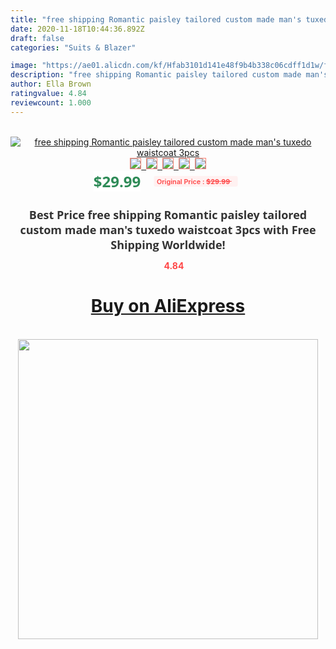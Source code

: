 ```yaml
---
title: "free shipping Romantic paisley tailored custom made man's tuxedo waistcoat  3pcs"
date: 2020-11-18T10:44:36.892Z
draft: false
categories: "Suits & Blazer"

image: "https://ae01.alicdn.com/kf/Hfab3101d141e48f9b4b338c06cdff1d1w/free-shipping-Romantic-paisley-tailored-custom-made-man-s-tuxedo-waistcoat-3pcs.jpg"
description: "free shipping Romantic paisley tailored custom made man's tuxedo waistcoat  3pcs"
author: Ella Brown
ratingvalue: 4.84
reviewcount: 1.000
---
```

<br>
<div style="text-align: center;">
<a href="https://s.click.aliexpress.com/e/_AZbT9L" target="_blank" rel="nofollow noopener noreferrer"><img alt="free shipping Romantic paisley tailored custom made man's tuxedo waistcoat  3pcs" class="magnifier-image" src="https://ae01.alicdn.com/kf/Hfab3101d141e48f9b4b338c06cdff1d1w/free-shipping-Romantic-paisley-tailored-custom-made-man-s-tuxedo-waistcoat-3pcs.jpg_640x640.jpg">
<br>
<img style="border:1px solid salmon" src="https://ae01.alicdn.com/kf/Hfab3101d141e48f9b4b338c06cdff1d1w/free-shipping-Romantic-paisley-tailored-custom-made-man-s-tuxedo-waistcoat-3pcs.jpg_120x120.jpg">&nbsp;&nbsp;<img style="border:1px solid salmon" src="_120x120.jpg">&nbsp;&nbsp;<img style="border:1px solid salmon" src="_120x120.jpg">&nbsp;&nbsp;<img style="border:1px solid salmon" src="_120x120.jpg">&nbsp;&nbsp;<img style="border:1px solid salmon" src="_120x120.jpg"></a></div><br0>
<div style="text-align: center;"><span style="background-color: white; border: 0px; box-sizing: border-box; color: seagreen; display: inline-block; font-family: &quot;open sans&quot; , &quot;arial&quot; , &quot;helvetica&quot; , sans-serif , &quot;heiti&quot;; font-size: 24px; font-stretch: inherit; font-weight: 700; line-height: inherit; margin: 0px 10px 0px 0px; padding: 0px; vertical-align: middle;">$29.99 </span>
<span style="background: rgb(255 , 241 , 241); border-radius: 3px; border: 0px; box-sizing: border-box; color: #ff4747; display: inline-block; font-family: inherit; font-size: 12px; font-stretch: inherit; font-style: inherit; font-variant: inherit; font-weight: 600; line-height: inherit; margin: 0px; padding: 2px 5px; transform: scale(0.9); vertical-align: middle;">Original Price : <b style="text-decoration: line-through;">$29.99 </b> &nbsp;&nbsp;</span></div>
<h1 style="color: #333333; display: inline-block; font-family: &quot;open sans&quot; , &quot;arial&quot; , &quot;helvetica&quot; , sans-serif , &quot;heiti&quot;; font-size: 18px; font-stretch: inherit; font-weight: 700; text-align: center;">Best Price free shipping Romantic paisley tailored custom made man's tuxedo waistcoat  3pcs with Free Shipping Worldwide!</h1>
<div style="color: #ff4747; text-align: center;">
<img src="https://4.bp.blogspot.com/-M0ZcTcb-5uY/XleCXlxnR4I/AAAAAAAAAEc/OrjgMkXV1oMQFaCRZj5HQwOCBcu3w1FegCPcBGAYYCw/s1600/star.png" style="height: 15px;">&nbsp;<b>4.84</b></div>
<div class="button_cont" align="center"><a class="buynow_a" href="https://s.click.aliexpress.com/e/_AZbT9L" target="_blank" rel="nofollow noopener noreferrer"><H1>Buy on AliExpress</H1></a></div><br>
<div class="separator" style="clear: both; text-align: center;">
<img src="https://lh3.googleusercontent.com/-pTy5HemUv9M/XlePHvY0dAI/AAAAAAAAAE4/0nX5iRUoIWY8eMW9Dpxeirr157OZliDIgCLcBGAsYHQ/s1600/badge.gif" width="480">
</div>
